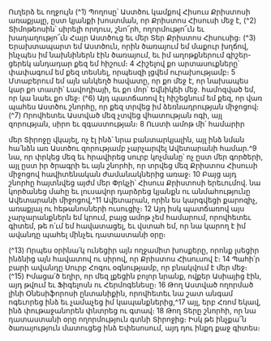 
Ուղերձ եւ ողջույն
(^1) Պողոսը՝ Աստծու կամքով Հիսուս Քրիստոսի առաքյալը, ըստ կյանքի խոստման, որ Քրիստոս Հիսուսի մեջ է,
(^2) Տիմոթեոսին՝ սիրելի որդուս, շնո՜րհ, ողորմությո՜ւն եւ խաղաղությո՜ւն Հայր Աստծուց եւ մեր Տեր Քրիստոս Հիսուսից։
(^3) Երախտապարտ եմ Աստծուն, որին ծառայում եմ մաքուր խղճով, ինչպես իմ նախնիներն էին ծառայում, եւ իմ
աղոթքներում գիշեր-ցերեկ անդադար քեզ եմ հիշում։ 4 Հիշելով քո արտասուքները՝ փափագում եմ քեզ տեսնել, որպեսզի
լցվեմ ուրախությամբ։ 5 Մտաբերում եմ այն անկեղծ հավատը, որ քո մեջ է, որ նախապես կար քո տատի՝ Լավոդիայի, եւ
քո մոր՝ Եվնիկեի մեջ. համոզված եմ, որ կա նաեւ քո մեջ։
(^6) Այդ պատճառով էլ հիշեցնում եմ քեզ, որ վառ պահես Աստծու շնորհը, որ քեզ տրվեց իմ ձեռնադրության միջոցով։
(^7) Որովհետեւ Աստված մեզ չտվեց վհատության ոգի, այլ զորության, սիրո եւ զգաստության։ 8 Ուստի ամոթ մի՛ համարիր


մեր Տիրոջը վկայել, ոչ էլ ինձ՝ նրա բանտարկյալին, այլ ինձ նման հա՛նձն առ Աստծու զորությամբ չարչարվել Ավետարանի
համար.^9 նա, որ փրկեց մեզ եւ հրավիրեց սուրբ կոչմանը՝ ոչ ըստ մեր գործերի, այլ ըստ իր ծրագրի եւ այն շնորհի, որ
տրվեց մեզ Քրիստոս Հիսուսի միջոցով հավիտենական ժամանակներից առաջ։ 10 Բայց այդ շնորհը հայտնվեց այժմ մեր
Փրկչի՝ Հիսուս Քրիստոսի երեւումով. նա կործանեց մահը եւ լուսավոր դարձրեց կյանքն ու անմահությունը Ավետարանի
միջոցով,^11 Ավետարան, որին ես կարգվեցի քարոզիչ, առաքյալ ու հեթանոսների ուսուցիչ։ 12 Այդ իսկ պատճառով այս
չարչարանքներն եմ կրում, բայց ամոթ չեմ համարում, որովհետեւ գիտեմ, թե ո՛ւմ եմ հավատացել, եւ վստահ եմ, որ նա
կարող է իմ ավանդը պահել մինչեւ դատաստանի օրը։

(^13) Որպես օրինա՛կ ունեցիր այն ողջամիտ խոսքերը, որոնք լսեցիր ինձնից այն հավատով ու սիրով, որ Քրիստոս
Հիսուսով է։ 14 Պահի՛ր բարի ավանդը Սուրբ Հոգու օգնությամբ, որ բնակվում է մեր մեջ։
(^15) Իմացա՛ծ եղիր, որ մեզ լքեցին բոլոր նրանք, ովքեր Ասիայից էին, այդ թվում եւ Ֆիգելոսն ու Հերմոգենեսը։ 16 Թող
Աստված ողորմած լինի Օնեսիֆորոսի ընտանիքին, որովհետեւ նա շատ անգամ ոգեւորեց ինձ եւ չամաչեց իմ
կապանքներից,^17 այլ, երբ Հռոմ եկավ, ինձ փութաջանորեն փնտրեց ու գտավ։ 18 Թող Տերը շնորհի, որ նա դատաստանի
օրը ողորմություն գտնի Տիրոջից։ Իսկ թե ինչքա՜ն ծառայություն մատուցեց ինձ Եփեսոսում, այդ դու ինքդ քաջ գիտես։
